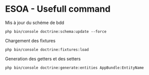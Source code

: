 ESOA - Usefull command
======================

Mis à jour du schéme de bdd

    php bin/console doctrine:schema:update --force
    
Chargement des fixtures

    php bin/console doctrine:fixtures:load
    
Generation des getters et des setters

    php bin/console doctrine:generate:entities AppBundle:EntityName